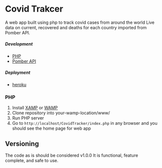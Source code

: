 # Covid Trakcer
A web app built using php to track covid cases from around the world
Live data on current, recovered and deaths for each country imported from Pomber API.

##### Development
- [PHP](https://www.php.net/)
- [Pomber API](https://github.com/pomber/covid19)

##### Deployment
- [heroku](https://covidtracker-sim.herokuapp.com/)

### PHP
1. Install [XAMP](https://www.apachefriends.org/index.html) or [WAMP](http://www.wampserver.com/en/)
2. Clone repository into your-wamp-location/www/
3. Run PHP server
4. Go to ```http://localhost/CovidTracker/index.php``` in any browser and you should see the home page for web app

## Versioning
The code as is should be considered v1.0.0 It is functional, feature complete, and safe to use. 
